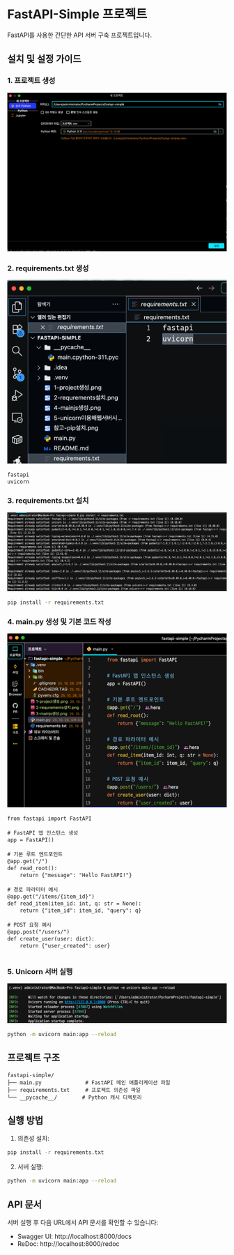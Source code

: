 # FastAPI-Simple 프로젝트

FastAPI를 사용한 간단한 API 서버 구축 프로젝트입니다.

## 설치 및 설정 가이드

### 1. 프로젝트 생성
![프로젝트 생성](1-project생성.png)


### 2. requirements.txt 생성
![requirements.txt 생성](2-requirements생성.png)

```
fastapi
uvicorn

```

### 3. requirements.txt 설치
![requirements.txt 설치](3-requirements설치.png)

```bash
pip install -r requirements.txt
```


### 4. main.py 생성 및 기본 코드 작성
![main.py 초기 설정](4-mainjs생성.png)

```
from fastapi import FastAPI

# FastAPI 앱 인스턴스 생성
app = FastAPI()

# 기본 루트 엔드포인트
@app.get("/")
def read_root():
    return {"message": "Hello FastAPI!"}

# 경로 파라미터 예시
@app.get("/items/{item_id}")
def read_item(item_id: int, q: str = None):
    return {"item_id": item_id, "query": q}

# POST 요청 예시
@app.post("/users/")
def create_user(user: dict):
    return {"user_created": user}


```

### 5. Unicorn 서버 실행
![Unicorn 서버 실행](5-unicorn이용해웹서버시작.png)

```bash
python -m uvicorn main:app --reload
```

## 프로젝트 구조
```
fastapi-simple/
├── main.py              # FastAPI 메인 애플리케이션 파일
├── requirements.txt     # 프로젝트 의존성 파일
└── __pycache__/        # Python 캐시 디렉토리
```

## 실행 방법

1. 의존성 설치:
```bash
pip install -r requirements.txt
```

2. 서버 실행:
```bash
python -m uvicorn main:app --reload
```

## API 문서
서버 실행 후 다음 URL에서 API 문서를 확인할 수 있습니다:
- Swagger UI: http://localhost:8000/docs
- ReDoc: http://localhost:8000/redoc